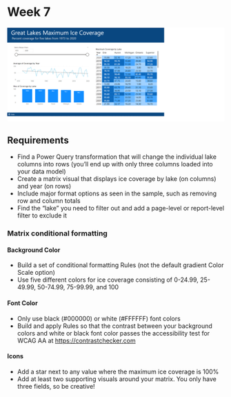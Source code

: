 # Week 7

![logo](./Week7.png)

## Requirements

- Find a Power Query transformation that will change the individual lake columns into rows (you’ll end up with only three columns loaded into your data model)
- Create a matrix visual that displays ice coverage by lake (on columns) and year (on rows)
- Include major format options as seen in the sample, such as removing row and column totals
- Find the “lake” you need to filter out and add a page-level or report-level filter to exclude it

### Matrix conditional formatting

#### Background Color
- Build a set of conditional formatting Rules (not the default gradient Color Scale option)
- Use five different colors for ice coverage consisting of 0-24.99, 25-49.99, 50-74.99, 75-99.99, and 100
#### Font Color
- Only use black (#000000) or white (#FFFFFF) font colors
- Build and apply Rules so that the contrast between your background colors and white or black font color passes the accessibility test for WCAG AA at https://contrastchecker.com
#### Icons
- Add a star next to any value where the maximum ice coverage is 100%
- Add at least two supporting visuals around your matrix. You only have three fields, so be creative!